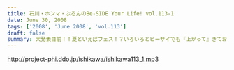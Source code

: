 ```yaml
---
title: 石川・ホンマ・ぶるんのBe-SIDE Your Life! vol.113-1
date: June 30, 2008
tags: ['2008', 'June 2008', 'vol.113']
draft: false
summary: 大発表目前！！夏といえばフェス！？いろいろとビーサイでも『上がって』きております。冒頭は音声では難解なところもございますが、チョイ出し・小出しでお伝えしていきます・・・NAMAE
---
```


http://project-phi.ddo.jp/ishikawa/ishikawa113_1.mp3